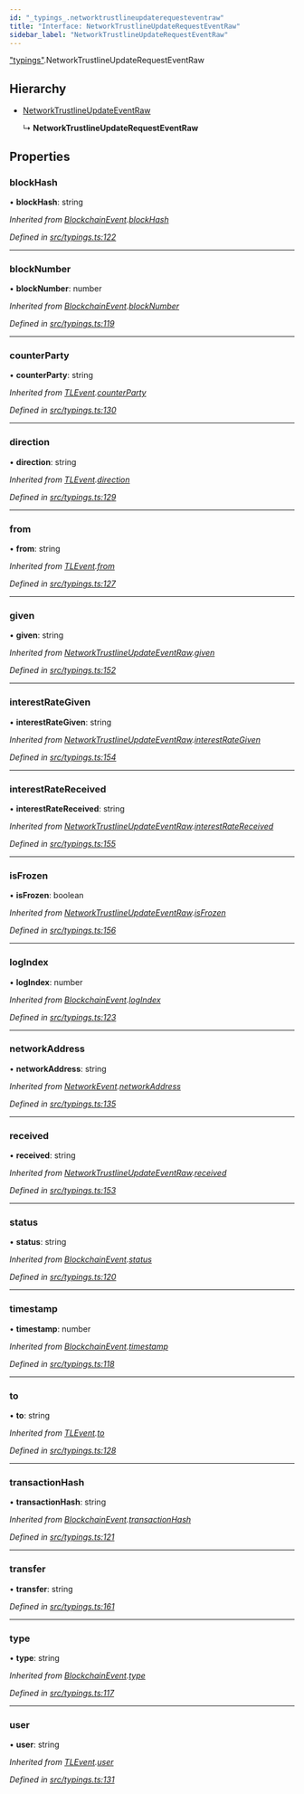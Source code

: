 ```yaml
---
id: "_typings_.networktrustlineupdaterequesteventraw"
title: "Interface: NetworkTrustlineUpdateRequestEventRaw"
sidebar_label: "NetworkTrustlineUpdateRequestEventRaw"
---
```


["typings"](../modules/_typings_.md).NetworkTrustlineUpdateRequestEventRaw

## Hierarchy

* [NetworkTrustlineUpdateEventRaw](_typings_.networktrustlineupdateeventraw.md)

  ↳ **NetworkTrustlineUpdateRequestEventRaw**

## Properties

### blockHash

•  **blockHash**: string

*Inherited from [BlockchainEvent](_typings_.blockchainevent.md).[blockHash](_typings_.blockchainevent.md#blockhash)*

*Defined in [src/typings.ts:122](https://github.com/trustlines-protocol/clientlib/blob/8b30ce1/src/typings.ts#L122)*

___

### blockNumber

•  **blockNumber**: number

*Inherited from [BlockchainEvent](_typings_.blockchainevent.md).[blockNumber](_typings_.blockchainevent.md#blocknumber)*

*Defined in [src/typings.ts:119](https://github.com/trustlines-protocol/clientlib/blob/8b30ce1/src/typings.ts#L119)*

___

### counterParty

•  **counterParty**: string

*Inherited from [TLEvent](_typings_.tlevent.md).[counterParty](_typings_.tlevent.md#counterparty)*

*Defined in [src/typings.ts:130](https://github.com/trustlines-protocol/clientlib/blob/8b30ce1/src/typings.ts#L130)*

___

### direction

•  **direction**: string

*Inherited from [TLEvent](_typings_.tlevent.md).[direction](_typings_.tlevent.md#direction)*

*Defined in [src/typings.ts:129](https://github.com/trustlines-protocol/clientlib/blob/8b30ce1/src/typings.ts#L129)*

___

### from

•  **from**: string

*Inherited from [TLEvent](_typings_.tlevent.md).[from](_typings_.tlevent.md#from)*

*Defined in [src/typings.ts:127](https://github.com/trustlines-protocol/clientlib/blob/8b30ce1/src/typings.ts#L127)*

___

### given

•  **given**: string

*Inherited from [NetworkTrustlineUpdateEventRaw](_typings_.networktrustlineupdateeventraw.md).[given](_typings_.networktrustlineupdateeventraw.md#given)*

*Defined in [src/typings.ts:152](https://github.com/trustlines-protocol/clientlib/blob/8b30ce1/src/typings.ts#L152)*

___

### interestRateGiven

•  **interestRateGiven**: string

*Inherited from [NetworkTrustlineUpdateEventRaw](_typings_.networktrustlineupdateeventraw.md).[interestRateGiven](_typings_.networktrustlineupdateeventraw.md#interestrategiven)*

*Defined in [src/typings.ts:154](https://github.com/trustlines-protocol/clientlib/blob/8b30ce1/src/typings.ts#L154)*

___

### interestRateReceived

•  **interestRateReceived**: string

*Inherited from [NetworkTrustlineUpdateEventRaw](_typings_.networktrustlineupdateeventraw.md).[interestRateReceived](_typings_.networktrustlineupdateeventraw.md#interestratereceived)*

*Defined in [src/typings.ts:155](https://github.com/trustlines-protocol/clientlib/blob/8b30ce1/src/typings.ts#L155)*

___

### isFrozen

•  **isFrozen**: boolean

*Inherited from [NetworkTrustlineUpdateEventRaw](_typings_.networktrustlineupdateeventraw.md).[isFrozen](_typings_.networktrustlineupdateeventraw.md#isfrozen)*

*Defined in [src/typings.ts:156](https://github.com/trustlines-protocol/clientlib/blob/8b30ce1/src/typings.ts#L156)*

___

### logIndex

•  **logIndex**: number

*Inherited from [BlockchainEvent](_typings_.blockchainevent.md).[logIndex](_typings_.blockchainevent.md#logindex)*

*Defined in [src/typings.ts:123](https://github.com/trustlines-protocol/clientlib/blob/8b30ce1/src/typings.ts#L123)*

___

### networkAddress

•  **networkAddress**: string

*Inherited from [NetworkEvent](_typings_.networkevent.md).[networkAddress](_typings_.networkevent.md#networkaddress)*

*Defined in [src/typings.ts:135](https://github.com/trustlines-protocol/clientlib/blob/8b30ce1/src/typings.ts#L135)*

___

### received

•  **received**: string

*Inherited from [NetworkTrustlineUpdateEventRaw](_typings_.networktrustlineupdateeventraw.md).[received](_typings_.networktrustlineupdateeventraw.md#received)*

*Defined in [src/typings.ts:153](https://github.com/trustlines-protocol/clientlib/blob/8b30ce1/src/typings.ts#L153)*

___

### status

•  **status**: string

*Inherited from [BlockchainEvent](_typings_.blockchainevent.md).[status](_typings_.blockchainevent.md#status)*

*Defined in [src/typings.ts:120](https://github.com/trustlines-protocol/clientlib/blob/8b30ce1/src/typings.ts#L120)*

___

### timestamp

•  **timestamp**: number

*Inherited from [BlockchainEvent](_typings_.blockchainevent.md).[timestamp](_typings_.blockchainevent.md#timestamp)*

*Defined in [src/typings.ts:118](https://github.com/trustlines-protocol/clientlib/blob/8b30ce1/src/typings.ts#L118)*

___

### to

•  **to**: string

*Inherited from [TLEvent](_typings_.tlevent.md).[to](_typings_.tlevent.md#to)*

*Defined in [src/typings.ts:128](https://github.com/trustlines-protocol/clientlib/blob/8b30ce1/src/typings.ts#L128)*

___

### transactionHash

•  **transactionHash**: string

*Inherited from [BlockchainEvent](_typings_.blockchainevent.md).[transactionHash](_typings_.blockchainevent.md#transactionhash)*

*Defined in [src/typings.ts:121](https://github.com/trustlines-protocol/clientlib/blob/8b30ce1/src/typings.ts#L121)*

___

### transfer

•  **transfer**: string

*Defined in [src/typings.ts:161](https://github.com/trustlines-protocol/clientlib/blob/8b30ce1/src/typings.ts#L161)*

___

### type

•  **type**: string

*Inherited from [BlockchainEvent](_typings_.blockchainevent.md).[type](_typings_.blockchainevent.md#type)*

*Defined in [src/typings.ts:117](https://github.com/trustlines-protocol/clientlib/blob/8b30ce1/src/typings.ts#L117)*

___

### user

•  **user**: string

*Inherited from [TLEvent](_typings_.tlevent.md).[user](_typings_.tlevent.md#user)*

*Defined in [src/typings.ts:131](https://github.com/trustlines-protocol/clientlib/blob/8b30ce1/src/typings.ts#L131)*
